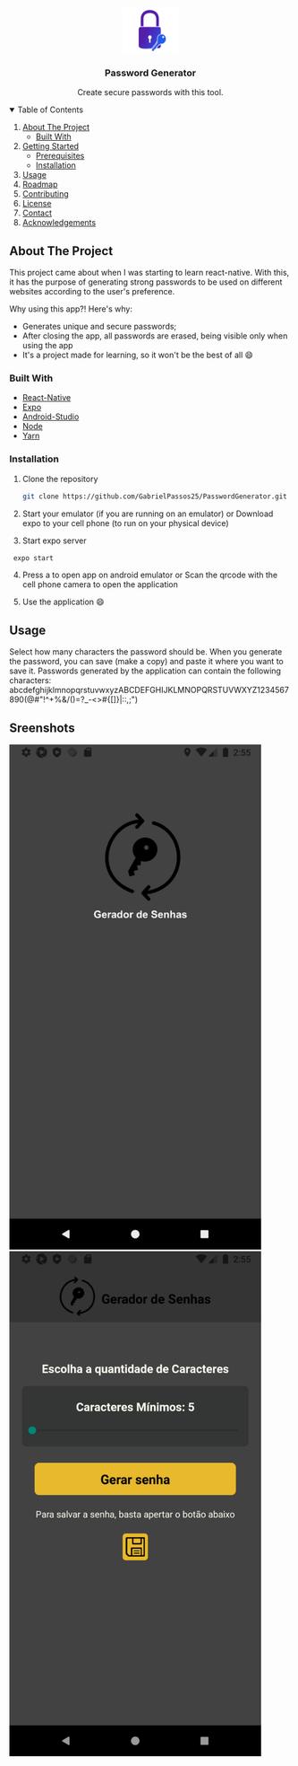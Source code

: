 <br />
<p align="center">
  <a href="https://github.com/GabrielPassos25/PasswordGenerator">
    <img src="assets/logogit.png" alt="Logo" width="100" height="80">
  </a>

  <h3 align="center">Password Generator</h3>

  <p align="center">
    Create secure passwords with this tool.
  </p>
</p>


<details open="open">
  <summary>Table of Contents</summary>
  <ol>
    <li>
      <a href="#about-the-project">About The Project</a>
      <ul>
        <li><a href="#built-with">Built With</a></li>
      </ul>
    </li>
    <li>
      <a href="#getting-started">Getting Started</a>
      <ul>
        <li><a href="#prerequisites">Prerequisites</a></li>
        <li><a href="#installation">Installation</a></li>
      </ul>
    </li>
    <li><a href="#usage">Usage</a></li>
    <li><a href="#roadmap">Roadmap</a></li>
    <li><a href="#contributing">Contributing</a></li>
    <li><a href="#license">License</a></li>
    <li><a href="#contact">Contact</a></li>
    <li><a href="#acknowledgements">Acknowledgements</a></li>
  </ol>
</details>



## About The Project
This project came about when I was starting to learn react-native. With this, it has the purpose of generating strong passwords to be used on different websites according to the user's preference.

Why using this app?! Here's why:
* Generates unique and secure passwords;
* After closing the app, all passwords are erased, being visible only when using the app
* It's a project made for learning, so it won't be the best of all :smile:

### Built With

* [React-Native](https://reactnative.dev)
* [Expo](https://expo.io)
* [Android-Studio](https://developer.android.com/studio)
* [Node](https://nodejs.org/en/)
* [Yarn](https://yarnpkg.com)

### Installation

1. Clone the repository
   ```sh
   git clone https://github.com/GabrielPassos25/PasswordGenerator.git
   ```

2. Start your emulator (if you are running on an emulator) or Download expo to your cell phone (to run on your physical device)

3. Start expo server
  ```sh
   expo start
   ```

4. Press a to open app on android emulator or Scan the qrcode with the cell phone camera to open the application

5. Use the application :smile:


<!-- USAGE EXAMPLES -->
## Usage

Select how many characters the password should be. When you generate the password, you can save (make a copy) and paste it where you want to save it.
Passwords generated by the application can contain the following characters: abcdefghijklmnopqrstuvwxyzABCDEFGHIJKLMNOPQRSTUVWXYZ1234567890(@#"!^+%&/()=?_-<>#{[]}\|::,;")

## Sreenshots
 <a href="https://github.com/GabrielPassos25/PasswordGenerator">
    <img src="assets/SplashScreen.png" alt="Logo" width="450" height="900">
 </a>
 <a href="https://github.com/GabrielPassos25/PasswordGenerator">
    <img src="assets/FirstScreen.png" alt="Logo" width="450" height="900">
 </a>
